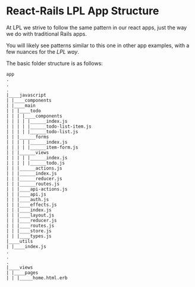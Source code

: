 # React-Rails LPL App Structure

At LPL we strive to follow the same pattern in our react apps, just the way we do with traditional Rails apps.

You will likely see patterns similar to this one in other app examples, with a few nuances for the *LPL way*.

The basic folder structure is as follows:

```
app
.
.
.
|____javascript
| |____components
| |____main
| | |____todo
| | | |____components
| | | | |______index.js
| | | | |______todo-list-item.js
| | | | |______todo-list.js
| | |______forms
| | | | |______index.js
| | | | |______item-form.js
| | |______views
| | | | |______index.js
| | | | |______todo.js
| | |______actions.js
| | |______index.js
| | |______reducer.js
| | |______routes.js
| | |____api-actions.js
| | |____api.js
| | |____auth.js
| | |____effects.js
| | |____index.js
| | |____layout.js
| | |____reducer.js
| | |____routes.js
| | |____store.js
| | |____types.js
|____utils
| |____index.js
.
.
.
|____views
| |____pages
| | |_____home.html.erb
```


<!-- a few high level details of some of the files, and point out how we funnel the order of operations through the views folder which does all of the composing, etc. -->
